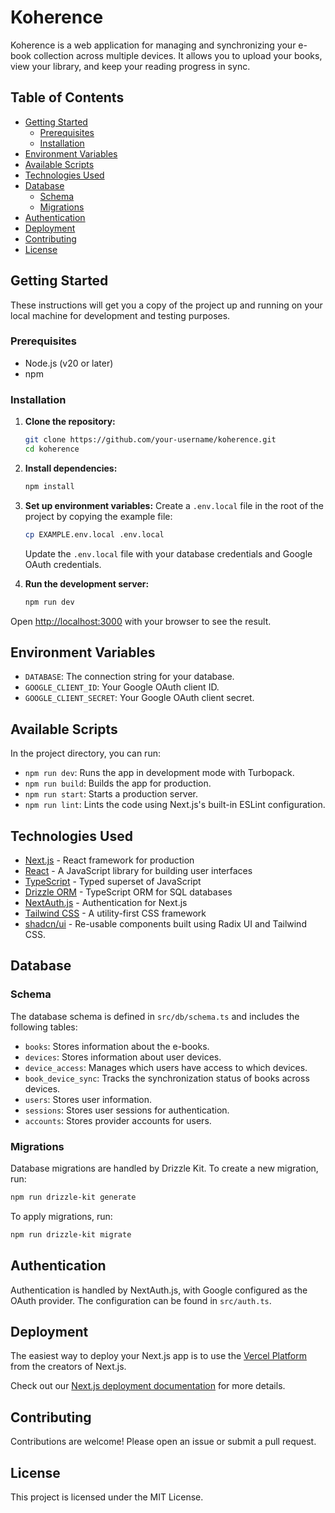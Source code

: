 # Koherence

Koherence is a web application for managing and synchronizing your e-book collection across multiple devices. It allows you to upload your books, view your library, and keep your reading progress in sync.

## Table of Contents

- [Getting Started](#getting-started)
  - [Prerequisites](#prerequisites)
  - [Installation](#installation)
- [Environment Variables](#environment-variables)
- [Available Scripts](#available-scripts)
- [Technologies Used](#technologies-used)
- [Database](#database)
  - [Schema](#schema)
  - [Migrations](#migrations)
- [Authentication](#authentication)
- [Deployment](#deployment)
- [Contributing](#contributing)
- [License](#license)

## Getting Started

These instructions will get you a copy of the project up and running on your local machine for development and testing purposes.

### Prerequisites

- Node.js (v20 or later)
- npm

### Installation

1.  **Clone the repository:**
    ```bash
    git clone https://github.com/your-username/koherence.git
    cd koherence
    ```

2.  **Install dependencies:**
    ```bash
    npm install
    ```

3.  **Set up environment variables:**
    Create a `.env.local` file in the root of the project by copying the example file:
    ```bash
    cp EXAMPLE.env.local .env.local
    ```
    Update the `.env.local` file with your database credentials and Google OAuth credentials.

4.  **Run the development server:**
    ```bash
    npm run dev
    ```

Open [http://localhost:3000](http://localhost:3000) with your browser to see the result.

## Environment Variables

-   `DATABASE`: The connection string for your database.
-   `GOOGLE_CLIENT_ID`: Your Google OAuth client ID.
-   `GOOGLE_CLIENT_SECRET`: Your Google OAuth client secret.

## Available Scripts

In the project directory, you can run:

-   `npm run dev`: Runs the app in development mode with Turbopack.
-   `npm run build`: Builds the app for production.
-   `npm run start`: Starts a production server.
-   `npm run lint`: Lints the code using Next.js's built-in ESLint configuration.

## Technologies Used

-   [Next.js](https://nextjs.org/) - React framework for production
-   [React](https://reactjs.org/) - A JavaScript library for building user interfaces
-   [TypeScript](https://www.typescriptlang.org/) - Typed superset of JavaScript
-   [Drizzle ORM](https://orm.drizzle.team/) - TypeScript ORM for SQL databases
-   [NextAuth.js](https://next-auth.js.org/) - Authentication for Next.js
-   [Tailwind CSS](https://tailwindcss.com/) - A utility-first CSS framework
-   [shadcn/ui](https://ui.shadcn.com/) - Re-usable components built using Radix UI and Tailwind CSS.

## Database

### Schema

The database schema is defined in `src/db/schema.ts` and includes the following tables:

-   `books`: Stores information about the e-books.
-   `devices`: Stores information about user devices.
-   `device_access`: Manages which users have access to which devices.
-   `book_device_sync`: Tracks the synchronization status of books across devices.
-   `users`: Stores user information.
-   `sessions`: Stores user sessions for authentication.
-   `accounts`: Stores provider accounts for users.

### Migrations

Database migrations are handled by Drizzle Kit. To create a new migration, run:

```bash
npm run drizzle-kit generate
```

To apply migrations, run:

```bash
npm run drizzle-kit migrate
```

## Authentication

Authentication is handled by NextAuth.js, with Google configured as the OAuth provider. The configuration can be found in `src/auth.ts`.

## Deployment

The easiest way to deploy your Next.js app is to use the [Vercel Platform](https://vercel.com/new?utm_medium=default-template&filter=next.js&utm_source=create-next-app&utm_campaign=create-next-app-readme) from the creators of Next.js.

Check out our [Next.js deployment documentation](httpshttps://nextjs.org/docs/deployment) for more details.

## Contributing

Contributions are welcome! Please open an issue or submit a pull request.

## License

This project is licensed under the MIT License.
